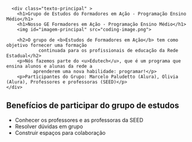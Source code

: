 </header>

      <div class="texto-principal" >
        <h1>Grupo de Estudos do Formadores em Ação - Programação Ensino Médio</h1>
        <h1>Nosso GE Formadores em Ação - Programação Ensino Médio</h1>
        <img id="imagem-principal" src="coding-image.png">

        <h2>O grupo de <b>Estudos de Formadores em Ação</b> tem como objetivo fornecer uma formação
                continuada para os profissionais de educação da Rede Estadual</h2>
        <p>Nós fazemos parte do <u>Edutech</u>, que é um programa que ensina alunos e alunas da rede a
              aprenderem uma nova habilidade: programar!</p>
        <p>Participantes do Grupo: Marcelo Paludetto (Alura), Olivia (Alura), Professores e professoras (SEED)</p>
    </div>
  <div class="lista">
      <h2>Benefícios de participar do grupo de estudos</h2>
      <ul>
        <li class="itens">Conhecer os professores e as professoras da SEED</li>
        <li class="itens">Resolver dúvidas em grupo</li>
        <li class="itens">Construir espaços para colaboração</li>
      </ul>
  </div>
  
  </body>
</html>
